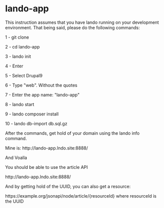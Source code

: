 # lando-app

This instruction assumes that you have lando running on your development environment. That being said, please do the following commands:

<p>1 - git clone</p>
<p>2 - cd lando-app</p>
<p>3 - lando init</p>
<p>4 - Enter</p>
<p>5 - Select Drupal9</p>
<p>6 - Type "web". Without the quotes</p>
<p>7 - Enter the app name: "lando-app"</p>
<p>8 - lando start<p>
<p>9 - lando composer install</p>
<p>10 - lando db-import db.sql.gz</p>

<p>After the commands, get hold of your domain using the lando info command.</p>
<p>Mine is: http://lando-app.lndo.site:8888/</p>

<p>And Voalla</p>

<p>You should be able to use the article API</p>

<p>http://lando-app.lndo.site:8888/<//p>

<p>And by getting hold of the UUID, you can also get a resource:<p>
<p>https://example.org/jsonapi/node/article/{resourceId} where resourceId is the UUID</p>